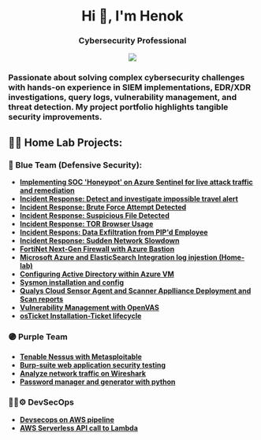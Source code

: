 <h1 align="center">Hi 👋, I'm Henok</h1>
<h3 align="center">Cybersecurity Professional</h3>
<div align="center">
    <a href="https://www.linkedin.com/henok_asnake"><img src="https://img.shields.io/badge/-LinkedIn-0072b1?&style=for-the-badge&logo=linkedin&logoColor=white" /></a>
</div>
<h3 </h3>
<p align="left">
</p>
Passionate about solving complex cybersecurity challenges with hands-on experience in SIEM implementations, EDR/XDR investigations, query logs, vulnerability management, and threat detection. My project portfolio highlights tangible security improvements.
<h2>👨‍💻 Home Lab Projects:</h2>

### 🔵 Blue Team (Defensive Security):
  - **[Implementing SOC 'Honeypot' on Azure Sentinel for live attack traffic and remediation](https://github.com/Hasnake84/SIEM-Sentinel-SOC-Lab-Project)**
  - **[Incident Response: Detect and investigate impossible travel alert](https://github.com/Hasnake84/Detect-and-Investigate-Impossible-Travel)**
  - **[Incident Response: Brute Force Attempt Detected](https://github.com/Hasnake84/Brute-Force-Attempt-Detection)**
  - **[Incident Response: Suspicious File Detected](https://github.com/Hasnake84/Malicious-File-Detetcted)**
  - **[Incident Response: TOR Browser Usage](https://github.com/Hasnake84/Threat-Hunting-Scenario)**
  - **[Incident Respons: Data Exfiltration from PIP'd Employee](https://github.com/Hasnake84/Data-Exfiltration)**
  - **[Incident Response: Sudden Network Slowdown](https://github.com/Hasnake84/Sudden-Network-Slowdown)**
  - **[FortiNet Next-Gen Firewall with Azure Bastion](https://github.com/Hasnake84/NGFW-Azure-Bastion)**
  - **[Microsoft Azure and ElasticSearch Integration log injestion (Home-lab)](https://github.com/Hasnake84/Azure-ElasticSearch-Integration)**
  - **[Configuring Active Directory within Azure VM](https://github.com/Hasnake84/Configuring-Active-Directory-within-Azure-VMs)**
  - **[Sysmon installation and config](https://github.com/Hasnake84/Sysmon-Installation-with-Sysmon-config-file)**
  - **[Qualys Cloud Sensor Agent and Scanner Applliance Deployment and Scan reports](https://github.com/Hasnake84/Qualys-VMDR)**
  - **[Vulnerability Management with OpenVAS](https://github.com/Hasnake84/OpenVAS-Vulnerability-Management-project)**
  -  **[osTicket Installation-Ticket lifecycle](https://github.com/Hasnake84/osTicket-installation/tree/main)**
### 🟣 Purple Team
  - **[Tenable Nessus with Metasploitable](https://github.com/Hasnake84/Tenable-Nessus-Metasploitable)**
  - **[Burp-suite web application security testing](https://github.com/Hasnake84/Burp-Suite)**
  - **[Analyze network traffic on Wireshark](https://github.com/Hasnake84/Protocols-on-Wireshark)**
  - **[Password manager and generator with python](https://github.com/Hasnake84/python-script-password-manager-generator)**
 ### 🔧🔐⚙️ DevSecOps
  - **[Devsecops on AWS pipeline](https://github.com/Hasnake84/AWS-CodeCommit-build-Pipeline)**
  - **[AWS Serverless API call to Lambda](https://github.com/Hasnake84/AWS-Serverless-Lambda)**











 

  





